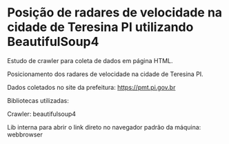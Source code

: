 # Posição de radares de velocidade na cidade de Teresina PI utilizando BeautifulSoup4
Estudo de crawler para coleta de dados em página HTML.

Posicionamento dos radares de velocidade na cidade de Teresina PI.

Dados coletados no site da prefeitura: https://pmt.pi.gov.br

Bibliotecas utilizadas:

Crawler:  beautifulsoup4

Lib interna para abrir o link direto no navegador padrão da máquina: webbrowser
